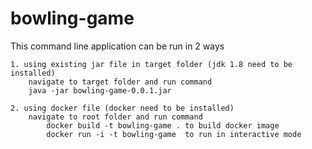 # bowling-game
This command line application can be run in 2 ways

	1. using existing jar file in target folder	(jdk 1.8 need to be installed)
		navigate to target folder and run command 
		java -jar bowling-game-0.0.1.jar
	
	2. using docker file (docker need to be installed)
		navigate to root folder and run command 
			docker build -t bowling-game . to build docker image
			docker run -i -t bowling-game  to run in interactive mode
			
		
		
		
	
	
	
	
